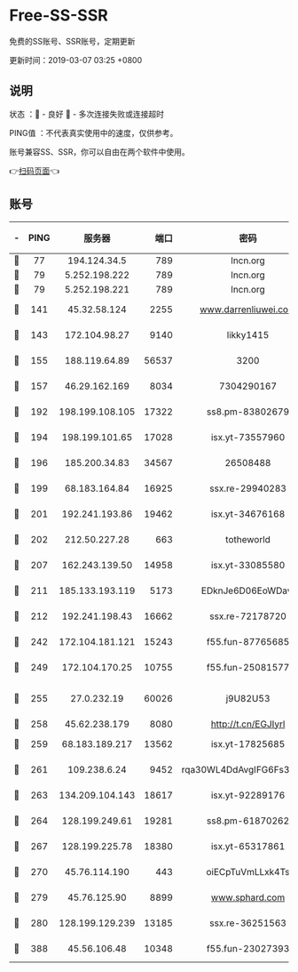 # Free-SS-SSR

免费的SS账号、SSR账号，定期更新

更新时间：2019-03-07 03:25 +0800

## 说明

状态     ：🙂 - 良好 🙁 - 多次连接失败或连接超时

PING值   ：不代表真实使用中的速度，仅供参考。

账号兼容SS、SSR，你可以自由在两个软件中使用。

👉[扫码页面](https://liesauer.github.io/Free-SS-SSR/)👈

## 账号

|-|PING|服务器|端口|密码|加密方式|区域|
|:----:|:----:|:-----:|-----:|:----:|:----:|:----:|
|🙂|77|194.124.34.5|789|lncn.org|rc4|JP|
|🙂|79|5.252.198.222|789|lncn.org|rc4|JP|
|🙂|79|5.252.198.221|789|lncn.org|rc4|JP|
|🙂|141|45.32.58.124|2255|www.darrenliuwei.com|aes-256-cfb|JP|
|🙂|143|172.104.98.27|9140|likky1415|aes-256-cfb|JP|
|🙂|155|188.119.64.89|56537|3200|aes-256-cfb|RU|
|🙂|157|46.29.162.169|8034|7304290167|aes-256-cfb|RU|
|🙂|192|198.199.108.105|17322|ss8.pm-83802679|aes-256-cfb|US|
|🙂|194|198.199.101.65|17028|isx.yt-73557960|aes-256-cfb|US|
|🙂|196|185.200.34.83|34567|26508488|aes-256-cfb|US|
|🙂|199|68.183.164.84|16925|ssx.re-29940283|aes-256-cfb|US|
|🙂|201|192.241.193.86|19462|isx.yt-34676168|aes-256-cfb|US|
|🙂|202|212.50.227.28|663|totheworld|aes-256-cfb|US|
|🙂|207|162.243.139.50|14958|isx.yt-33085580|aes-256-cfb|US|
|🙂|211|185.133.193.119|5173|EDknJe6D06EoWDaw|aes-256-cfb|US|
|🙂|212|192.241.198.43|16662|ssx.re-72178720|aes-256-cfb|US|
|🙂|242|172.104.181.121|15243|f55.fun-87765685|aes-256-cfb|SG|
|🙂|249|172.104.170.25|10755|f55.fun-25081577|aes-256-cfb|SG|
|🙂|255|27.0.232.19|60026|j9U82U53|xchacha20-ietf-poly1305|HK|
|🙂|258|45.62.238.179|8080|http://t.cn/EGJIyrl|rc4-md5|CA|
|🙂|259|68.183.189.217|13562|isx.yt-17825685|aes-256-cfb|SG|
|🙂|261|109.238.6.24|9452|rqa30WL4DdAvgIFG6Fs3znzTa|aes-256-cfb|FR|
|🙂|263|134.209.104.143|18617|isx.yt-92289176|aes-256-cfb|SG|
|🙂|264|128.199.249.61|19281|ss8.pm-61870262|aes-256-cfb|SG|
|🙂|267|128.199.225.78|18380|isx.yt-65317861|aes-256-cfb|SG|
|🙂|270|45.76.114.190|443|oiECpTuVmLLxk4Ts|aes-256-cfb|AU|
|🙂|279|45.76.125.90|8899|www.sphard.com|aes-256-cfb|AU|
|🙂|280|128.199.129.239|13185|ssx.re-36251563|aes-256-cfb|SG|
|🙁|388|45.56.106.48|10348|f55.fun-23027393|aes-256-cfb|US|
